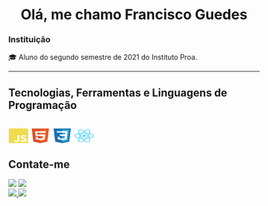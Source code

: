 <h1 align="center">Olá, me chamo Francisco Guedes</h1>



<h3> Instituição </h3>

🎓 Aluno do segundo semestre de 2021 do Instituto Proa. <br>
<hr>

## Tecnologias, Ferramentas e Linguagens de Programação

<div style="display: inline_block"><br>
  <img align="center" alt="JS" height="30" width="40" src="https://raw.githubusercontent.com/devicons/devicon/master/icons/javascript/javascript-plain.svg">
  <img align="center" alt="HTML" height="30" width="40" src="https://raw.githubusercontent.com/devicons/devicon/master/icons/html5/html5-original.svg">
  <img align="center" alt="CSS" height="30" width="40" src="https://raw.githubusercontent.com/devicons/devicon/master/icons/css3/css3-original.svg">
  <img align="center" alt="React" height="30" width="40" src="https://raw.githubusercontent.com/devicons/devicon/master/icons/react/react-original.svg">
</div>

## Contate-me
<div> 
  <a href = "mailto:guedes.francisco.p@gmail.com"><img src="https://img.shields.io/badge/-Gmail-%23333?style=for-the-badge&logo=gmail&logoColor=red" target="_blank"></a>
  <a href="https://www.linkedin.com/in/franciscopinheiroguedes/" target="_blank"><img src="https://img.shields.io/badge/-LinkedIn-%230077B5?style=for-the-badge&logo=linkedin&logoColor=white" target="_blank"></a> 
</div>

<div>
  <a href="https://github.com/Francisco-Guedes">
  <img height="180em" src="https://github-readme-stats.vercel.app/api?username=Francisco-Guedes&theme=tokyonight"/>
  <img height="180em" src="https://github-readme-stats.vercel.app/api/top-langs/?username=Francisco-Guedes&theme=tokyonight"/>
</div>
